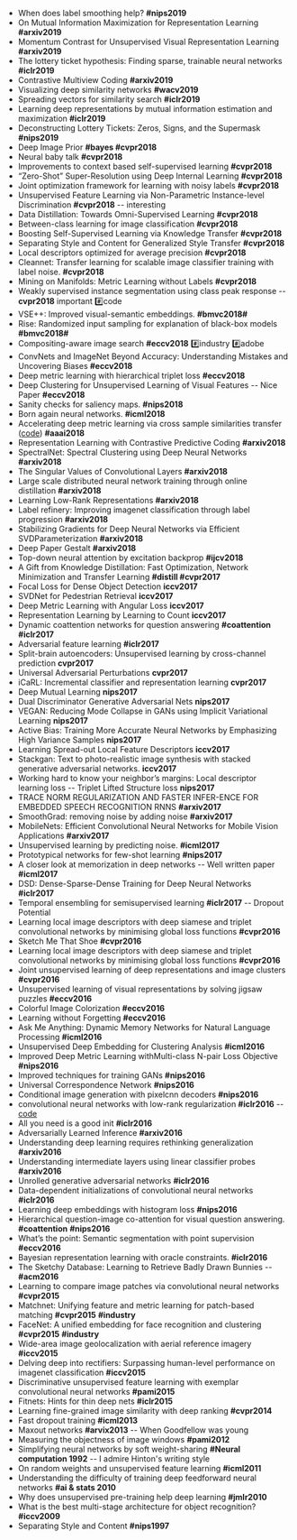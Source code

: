 * When does label smoothing help? **#nips2019**
* On Mutual Information Maximization for Representation Learning **#arxiv2019**
* Momentum Contrast for Unsupervised Visual Representation Learning **#arxiv2019**
* The lottery ticket hypothesis: Finding sparse, trainable neural networks **#iclr2019**
* Contrastive Multiview Coding **#arxiv2019**
* Visualizing deep similarity networks **#wacv2019**
* Spreading vectors for similarity search **#iclr2019**
* Learning deep representations by mutual information estimation and maximization **#iclr2019**
* Deconstructing Lottery Tickets: Zeros, Signs, and the Supermask **#nips2019**
* Deep Image Prior **#bayes #cvpr2018**
* Neural baby talk **#cvpr2018**
* Improvements to context based self-supervised learning **#cvpr2018**
* “Zero-Shot” Super-Resolution using Deep Internal Learning **#cvpr2018**
* Joint optimization framework for learning with noisy labels **#cvpr2018**
* Unsupervised Feature Learning via Non-Parametric Instance-level Discrimination **#cvpr2018** -- interesting 
* Data Distillation: Towards Omni-Supervised Learning **#cvpr2018**
* Between-class learning for image classification **#cvpr2018**
* Boosting Self-Supervised Learning via Knowledge Transfer **#cvpr2018**
* Separating Style and Content for Generalized Style Transfer **#cvpr2018**
* Local descriptors optimized for average precision **#cvpr2018**
* Cleannet: Transfer learning for scalable image classifier training with label noise. **#cvpr2018**
* Mining on Manifolds: Metric Learning without Labels **#cvpr2018**
* Weakly supervised instance segmentation using class peak response -- **cvpr2018** important :hash:code
* VSE++: Improved visual-semantic embeddings. **#bmvc2018#**
* Rise: Randomized input sampling for explanation of black-box models  **#bmvc2018#**
* Compositing-aware image search **#eccv2018** :hash:industry :hash:adobe 
* ConvNets and ImageNet Beyond Accuracy: Understanding Mistakes and Uncovering Biases **#eccv2018**
* Deep metric learning with hierarchical triplet loss **#eccv2018**
* Deep Clustering for Unsupervised Learning of Visual Features -- Nice Paper **#eccv2018**
* Sanity checks for saliency maps. **#nips2018**
* Born again neural networks. **#icml2018**
* Accelerating deep metric learning via cross sample similarities transfer ([code](https://github.com/TuSimple/DarkRank/blob/master/PYOP/listmle_loss.py)) **#aaai2018**
* Representation Learning with Contrastive Predictive Coding **#arxiv2018**
* SpectralNet: Spectral Clustering using Deep Neural Networks **#arxiv2018**
* The Singular Values of Convolutional Layers **#arxiv2018**
* Large scale distributed neural network training through online distillation **#arxiv2018**
* Learning Low-Rank Representations **#arxiv2018**
* Label refinery: Improving imagenet classification through label progression **#arxiv2018**
* Stabilizing Gradients for Deep Neural Networks via Efficient SVDParameterization **#arxiv2018**
* Deep Paper Gestalt **#arxiv2018**
* Top-down neural attention by excitation backprop **#ijcv2018**
* A Gift from Knowledge Distillation: Fast Optimization, Network Minimization and Transfer Learning **#distill #cvpr2017**
* Focal Loss for Dense Object Detection **iccv2017**
* SVDNet for Pedestrian Retrieval **iccv2017**
* Deep Metric Learning with Angular Loss **iccv2017**
* Representation Learning by Learning to Count **iccv2017**
* Dynamic coattention networks for question answering **#coattention** **#iclr2017**
* Adversarial feature learning **#iclr2017**
* Split-brain autoencoders: Unsupervised learning by cross-channel prediction **cvpr2017**
* Universal Adversarial Perturbations **cvpr2017**
* iCaRL: Incremental classifier and representation learning **cvpr2017**
* Deep Mutual Learning **nips2017**
* Dual Discriminator Generative Adversarial Nets **nips2017**
* VEGAN: Reducing Mode Collapse in GANs using Implicit Variational Learning **nips2017**
* Active Bias: Training More Accurate Neural Networks by Emphasizing High Variance Samples **nips2017**
* Learning Spread-out Local Feature Descriptors **iccv2017**
* Stackgan: Text to photo-realistic image synthesis with stacked generative adversarial networks. **iccv2017**
* Working hard to know your neighbor’s margins: Local descriptor learning loss  -- Triplet Lifted Structure loss **nips2017**
* TRACE NORM REGULARIZATION AND FASTER INFER-ENCE FOR EMBEDDED SPEECH RECOGNITION RNNS **#arxiv2017**
* SmoothGrad: removing noise by adding noise **#arxiv2017**
* MobileNets: Efficient Convolutional Neural Networks for Mobile Vision Applications **#arxiv2017**
* Unsupervised learning by predicting noise. **#icml2017**
* Prototypical networks for few-shot learning **#nips2017**
* A closer look at memorization in deep networks -- Well written paper **#icml2017**
* DSD: Dense-Sparse-Dense Training for Deep Neural Networks **#iclr2017**
* Temporal ensembling for semisupervised learning **#iclr2017** -- Dropout Potential
* Learning local image descriptors with deep siamese and triplet convolutional networks by minimising global loss functions **#cvpr2016**
* Sketch Me That Shoe **#cvpr2016**
* Learning local image descriptors with deep siamese and triplet convolutional networks by minimising global loss functions **#cvpr2016**
* Joint unsupervised learning of deep representations and image clusters **#cvpr2016**
* Unsupervised learning of visual representations by solving jigsaw puzzles **#eccv2016**
* Colorful Image Colorization **#eccv2016**
* Learning without Forgetting **#eccv2016**
* Ask Me Anything:
Dynamic Memory Networks for Natural Language Processing **#icml2016**
* Unsupervised Deep Embedding for Clustering Analysis **#icml2016**
* Improved Deep Metric Learning withMulti-class N-pair Loss Objective **#nips2016** 
* Improved techniques for training GANs **#nips2016** 
* Universal Correspondence Network **#nips2016** 
* Conditional image generation with pixelcnn decoders **#nips2016** 
* convolutional neural networks with low-rank regularization **#iclr2016** -- [code](https://github.com/chengtaipu/lowrankcnn)
* All you need is a good init **#iclr2016**
* Adversarially Learned Inference **#arxiv2016** 
* Understanding deep learning requires rethinking generalization **#arxiv2016**
* Understanding intermediate layers using linear classifier probes **#arxiv2016** 
* Unrolled generative adversarial networks **#iclr2016** 
* Data-dependent initializations of convolutional neural networks **#iclr2016** 
* Learning deep embeddings with histogram loss **#nips2016**
* Hierarchical question-image co-attention for visual question answering. **#coattention** **#nips2016**
* What’s the point: Semantic segmentation with point supervision **#eccv2016**
* Bayesian representation learning with oracle constraints. **#iclr2016**
* The Sketchy Database: Learning to Retrieve Badly Drawn Bunnies -- **#acm2016**
* Learning to compare image patches via convolutional neural networks **#cvpr2015**
* Matchnet: Unifying feature and metric learning for patch-based matching **#cvpr2015** **#industry** 
* FaceNet: A unified embedding for face recognition and clustering **#cvpr2015** **#industry** 
* Wide-area image geolocalization with aerial reference imagery **#iccv2015**
* Delving deep into rectifiers: Surpassing human-level performance on imagenet classification **#iccv2015**
* Discriminative unsupervised feature learning with exemplar convolutional neural networks **#pami2015**
* Fitnets: Hints for thin deep nets **#iclr2015**
* Learning fine-grained image similarity with deep ranking **#cvpr2014**
* Fast dropout training **#icml2013**
* Maxout networks **#arvix2013** -- When Goodfellow was young
* Measuring the objectness of image windows **#pami2012**
* Simplifying neural networks by soft weight-sharing **#Neural computation 1992** -- I admire Hinton's writing style
* On random weights and unsupervised feature learning **#icml2011**
* Understanding the difficulty of training deep feedforward neural networks **#ai & stats 2010**
* Why does unsupervised pre-training help deep learning **#jmlr2010**
* What is the best multi-stage architecture for object recognition? **#iccv2009**
* Separating Style and Content **#nips1997**


